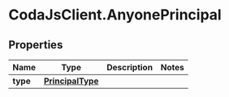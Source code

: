 # CodaJsClient.AnyonePrincipal

## Properties
Name | Type | Description | Notes
------------ | ------------- | ------------- | -------------
**type** | [**PrincipalType**](PrincipalType.md) |  | 
